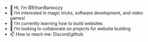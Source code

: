 - 👋 Hi, I’m @EthanBarkoczy
- 👀 I’m interested in magic tricks, software development, and video games!
- 🌱 I’m currently learning how to build websites
- 💞️ I’m looking to collaborate on projects for website building
- 📫 How to reach me: Discord/github

<!---
EthanBarkoczy/EthanBarkoczy is a ✨ special ✨ repository because its `README.md` (this file) appears on your GitHub profile.
You can click the Preview link to take a look at your changes.
--->
